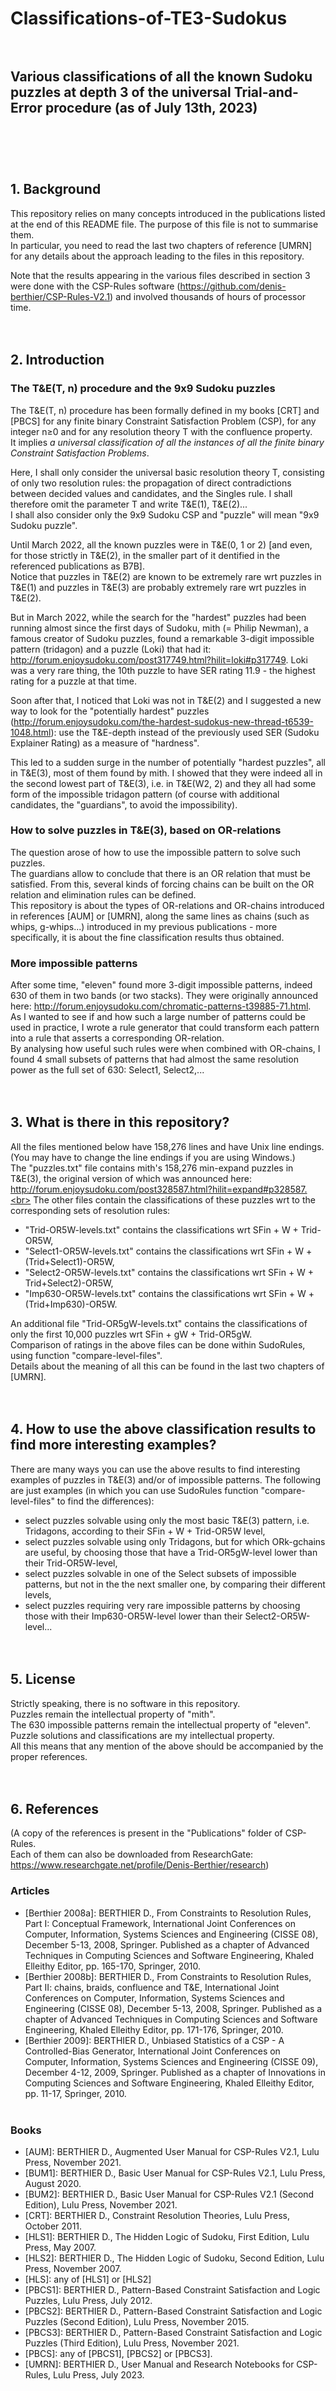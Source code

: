 # Classifications-of-TE3-Sudokus<br><br>

## Various classifications of all the known Sudoku puzzles at depth 3 of the universal Trial-and-Error procedure (as of July 13th, 2023)<br><br>
<br><br>

## 1. Background
This repository relies on many concepts introduced in the publications listed at the end of this README file. The purpose of this file is not to summarise them.<br>
In particular, you need to read the last two chapters of reference [UMRN] for any details about the approach leading to the files in this repository.<br>

Note that the results appearing in the various files described in section 3 were done with the CSP-Rules software (https://github.com/denis-berthier/CSP-Rules-V2.1) and involved thousands of hours of processor time.<br>
<br><br>


## 2. Introduction
### The T&E(T, n) procedure and the 9x9 Sudoku puzzles
The T&E(T, n) procedure has been formally defined in my books [CRT] and [PBCS] for any finite binary Constraint Satisfaction Problem (CSP), for any integer n≥0 and for any resolution theory T with the confluence property.<br>
It implies _a universal classification of all the instances of all the finite binary Constraint Satisfaction Problems_.<br>

Here, I shall only consider the universal basic resolution theory T, consisting of only two resolution rules: the propagation of direct contradictions between decided values and candidates, and the Singles rule. I shall therefore omit the parameter T and write T&E(1), T&E(2)...<br>
I shall also consider only the 9x9 Sudoku CSP and "puzzle" will mean "9x9 Sudoku puzzle".<br>

Until March 2022, all the known puzzles were in T&E(0, 1 or 2) [and even, for those strictly in T&E(2), in the smaller part of it dentified in the referenced publications as B7B].<br>
Notice that puzzles in T&E(2) are known to be extremely rare wrt puzzles in T&E(1) and puzzles in T&E(3) are probably extremely rare wrt puzzles in T&E(2).

But in March 2022, while the search for the "hardest" puzzles had been running almost since the first days of Sudoku, mith (= Philip Newman), a famous creator of Sudoku puzzles, found a remarkable 3-digit impossible pattern (tridagon) and a puzzle (Loki) that had it: http://forum.enjoysudoku.com/post317749.html?hilit=loki#p317749. Loki was a very rare thing, the 10th puzzle to have SER rating 11.9 - the highest rating for a puzzle at that time.<br>

Soon after that, I noticed that Loki was not in T&E(2) and I suggested a new way to look for the "potentially hardest" puzzles (http://forum.enjoysudoku.com/the-hardest-sudokus-new-thread-t6539-1048.html): use the T&E-depth instead of  the previously used SER (Sudoku Explainer Rating) as a measure of "hardness".<br>

This led to a sudden surge in the number of potentially "hardest puzzles", all in T&E(3), most of them found by mith. I showed that they were indeed all in the second lowest part of T&E(3), i.e. in T&E(W2, 2) and they all had some form of the impossible tridagon pattern (of course with additional candidates, the "guardians", to avoid the impossibility).<br>


### How to solve puzzles in T&E(3), based on OR-relations
The question arose of how to use the impossible pattern to solve such puzzles.<br> 
The guardians allow to conclude that there is an OR relation that must be satisfied. From this, several kinds of forcing chains can be built on the OR relation and elimination rules can be defined.<br>
This repository is about the types of OR-relations and OR-chains introduced in references [AUM] or [UMRN], along the same lines as chains (such as whips, g-whips...) introduced in my previous publications - more specifically, it is about the fine classification results thus obtained.<br>

### More impossible patterns
After some time, "eleven" found more 3-digit impossible patterns, indeed 630 of them in two bands (or two stacks). They were originally announced here: http://forum.enjoysudoku.com/chromatic-patterns-t39885-71.html. <br>
As I wanted to see if and how such a large number of patterns could be used in practice, I wrote a rule generator that could transform each pattern into a rule that asserts a corresponding OR-relation.<br>
By analysing how useful such rules were when combined with OR-chains, I found 4 small subsets of patterns that had almost the same resolution power as the full set of 630: Select1, Select2,...<br>
<br><br>

## 3. What is there in this repository?
All the files mentioned below have 158,276 lines and have Unix line endings. (You may have to change the line endings if you are using Windows.)<br>
The "puzzles.txt" file contains mith's 158,276 min-expand puzzles in T&E(3), the original version of which was announced here: http://forum.enjoysudoku.com/post328587.html?hilit=expand#p328587.<br>
The other files contain the classifications of these puzzles wrt to the corresponding sets of resolution rules:
* "Trid-OR5W-levels.txt" contains  the classifications wrt SFin + W + Trid-OR5W, 
* "Select1-OR5W-levels.txt" contains  the classifications wrt SFin + W + (Trid+Select1)-OR5W, 
* "Select2-OR5W-levels.txt" contains  the classifications wrt SFin + W + Trid+Select2)-OR5W, 
* "Imp630-OR5W-levels.txt" contains  the classifications wrt SFin + W + (Trid+Imp630)-OR5W.<br>

An additional file "Trid-OR5gW-levels.txt" contains  the classifications of only the first 10,000 puzzles wrt SFin + gW + Trid-OR5gW.<br>
Comparison of ratings in the above files can be done within SudoRules, using function "compare-level-files".<br>
Details about the meaning of all this can be found in the last two chapters of [UMRN].<br>
<br><br>


## 4. How to use the above classification results to find more interesting examples?
There are many ways you can use the above results to find interesting examples of puzzles in T&E(3) and/or of impossible patterns. The following are just examples (in which you can use SudoRules function "compare-level-files" to find the differences):<br>
* select puzzles solvable using only the most basic T&E(3) pattern, i.e. Tridagons, according to their SFin + W + Trid-OR5W level,
* select puzzles solvable using only Tridagons, but for which ORk-gchains are useful, by choosing those that have a Trid-OR5gW-level lower than their Trid-OR5W-level,
* select puzzles solvable in one of the Select subsets of impossible patterns, but not in the the next smaller one, by comparing their different levels,
* select puzzles requiring very rare impossible patterns by choosing those with their Imp630-OR5W-level lower than their Select2-OR5W-level...<br>
<br><br>


## 5. License
Strictly speaking, there is no software in this repository.<br>
Puzzles remain the intellectual property of "mith".<br>
The 630 impossible patterns remain the intellectual property of "eleven".<br>
Puzzle solutions and classifications are my intellectual property.<br>
All this means that any mention of the above should be accompanied by the proper references.<br>
<br><br>

## 6. References<br>
(A copy of  the references is present in the "Publications" folder of CSP-Rules. <br>Each of them can also be downloaded from ResearchGate: https://www.researchgate.net/profile/Denis-Berthier/research)<br>
### Articles<br>
* [Berthier 2008a]: BERTHIER D., From Constraints to Resolution Rules, Part I: Conceptual Framework, International Joint Conferences on Computer, Information, Systems Sciences and Engineering (CISSE 08), December 5-13, 2008, Springer. Published as a chapter of Advanced Techniques in Computing Sciences and Software Engineering, Khaled Elleithy Editor, pp. 165-170, Springer, 2010.<br>
* [Berthier 2008b]: BERTHIER D., From Constraints to Resolution Rules, Part II: chains, braids, confluence and T&E, International Joint Conferences on Computer, Information, Systems Sciences and Engineering (CISSE 08), December 5-13, 2008, Springer. Published as a chapter of Advanced Techniques in Computing Sciences and Software Engineering, Khaled Elleithy Editor, pp. 171-176, Springer, 2010.<br>
* [Berthier 2009]: BERTHIER D., Unbiased Statistics of a CSP - A Controlled-Bias Generator, International Joint Conferences on Computer, Information, Systems Sciences and Engineering (CISSE 09), December 4-12, 2009, Springer. Published as a chapter of Innovations in Computing Sciences and Software Engineering, Khaled Elleithy Editor, pp. 11-17, Springer, 2010.<br><br>

### Books <br>
* [AUM]: BERTHIER D., Augmented User Manual for CSP-Rules V2.1, Lulu Press, November 2021.<br>
* [BUM1]: BERTHIER D., Basic User Manual for CSP-Rules V2.1, Lulu Press, August 2020.<br>
* [BUM2]: BERTHIER D., Basic User Manual for CSP-Rules V2.1 (Second Edition), Lulu Press, November 2021.<br>
* [CRT]: BERTHIER D., Constraint Resolution Theories, Lulu Press, October 2011.<br>
* [HLS1]: BERTHIER D., The Hidden Logic of Sudoku, First Edition, Lulu Press, May 2007.<br>
* [HLS2]: BERTHIER D., The Hidden Logic of Sudoku, Second Edition, Lulu Press, November 2007.<br>
* [HLS]: any of [HLS1] or [HLS2]<br>
* [PBCS1]: BERTHIER D., Pattern-Based Constraint Satisfaction and Logic Puzzles, Lulu Press, July 2012.<br>
* [PBCS2]: BERTHIER D., Pattern-Based Constraint Satisfaction and Logic Puzzles (Second Edition), Lulu Press, November 2015.<br>
* [PBCS3]: BERTHIER D., Pattern-Based Constraint Satisfaction and Logic Puzzles (Third Edition), Lulu Press, November 2021.<br>
* [PBCS]: any of [PBCS1], [PBCS2] or [PBCS3].<br>
* [UMRN]: BERTHIER D., User Manual and Research Notebooks for CSP-Rules, Lulu Press, July 2023.<br><br>


